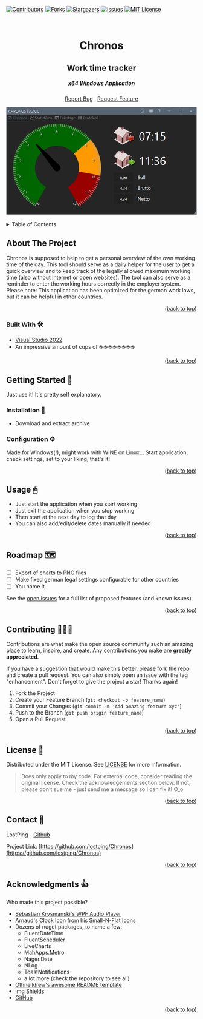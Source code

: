 <div id="top"></div>

<!-- PROJECT SHIELDS -->
[![Contributors][contributors-shield]][contributors-url]
[![Forks][forks-shield]][forks-url]
[![Stargazers][stars-shield]][stars-url]
[![Issues][issues-shield]][issues-url]
[![MIT License][license-shield]][license-url]

<!-- PROJECT LOGO --> 
<br />
<div align="center">
  <h1 align="center">Chronos</h3>
  <h2>Work time tracker</h4>
  <h5>x64 Windows Application</h5>

  <a href="https://github.com/lostping/Chronos/issues">Report Bug</a>
    ·
    <a href="https://github.com/lostping/Chronos/issues">Request Feature</a>
  </p>
</div>

[![Heidi Plugin in Action][product-screenshot]](https://github.com/lostping/Chronos)


<!-- TABLE OF CONTENTS -->
<details>
  <summary>Table of Contents</summary>
  <ol>
    <li>
      <a href="#about-the-project">About The Project</a>
      <ul>
        <li><a href="#built-with">Built With</a></li>
      </ul>
    </li>
    <li>
      <a href="#getting-started">Getting Started</a>
      <ul>
        <li><a href="#installation">Installation</a></li>
        <li><a href="#configuration">Configuration</a></li>
      </ul>
    </li>
    <li><a href="#usage">Usage</a></li>
    <li><a href="#roadmap">Roadmap</a></li>
    <li><a href="#contributing">Contributing</a></li>
    <li><a href="#license">License</a></li>
    <li><a href="#contact">Contact</a></li>
    <li><a href="#acknowledgments">Acknowledgments</a></li>
  </ol>
</details>



<!-- ABOUT THE PROJECT -->
## About The Project

Chronos is supposed to help to get a personal overview of the own working time of the day.
This tool should serve as a daily helper for the user to get a quick overview and to keep track of the legally allowed maximum working time (also without internet or open websites). The tool can also serve as a reminder to enter the working hours correctly in the employer system. Please note: This application has been optimized for the german work laws, but it can be helpful in other countries.

<p align="right">(<a href="#top">back to top</a>)</p>



### Built With 🛠

* [Visual Studio 2022](https://visualstudio.microsoft.com/)
* An impressive amount of cups of ☕☕☕☕☕☕☕☕

<p align="right">(<a href="#top">back to top</a>)</p>



<!-- GETTING STARTED -->
## Getting Started 🏁

Just use it! It's pretty self explanatory.


### Installation 🔌

 * Download and extract archive

### Configuration ⚙
Made for Windows(!), might work with WINE on Linux...
Start application, check settings, set to your liking, that's it!

<p align="right">(<a href="#top">back to top</a>)</p>



<!-- USAGE EXAMPLES -->
## Usage 🖱
* Just start the application when you start working
* Just exit the application when you stop working
* Then start at the next day to log that day
* You can also add/edit/delete dates manually if needed

<p align="right">(<a href="#top">back to top</a>)</p>



<!-- ROADMAP -->
## Roadmap 🗺️

- [ ] Export of charts to PNG files
- [ ] Make fixed german legal settings configurable for other countries
- [ ] You name it

See the [open issues](https://github.com/lostping/Chronos/issues) for a full list of proposed features (and known issues).

<p align="right">(<a href="#top">back to top</a>)</p>



<!-- CONTRIBUTING -->
## Contributing 🧑‍🤝‍🧑

Contributions are what make the open source community such an amazing place to learn, inspire, and create. Any contributions you make are **greatly appreciated**.

If you have a suggestion that would make this better, please fork the repo and create a pull request. You can also simply open an issue with the tag "enhancement".
Don't forget to give the project a star! Thanks again!

1. Fork the Project
2. Create your Feature Branch (`git checkout -b feature_name`)
3. Commit your Changes (`git commit -m 'Add amazing feature xyz'`)
4. Push to the Branch (`git push origin feature_name`)
5. Open a Pull Request

<p align="right">(<a href="#top">back to top</a>)</p>



<!-- LICENSE -->
## License 📝

Distributed under the MIT License. See [LICENSE](LICENSE) for more information.

> Does only apply to my code. For external code, consider reading the original license. Check the acknowledgements section below. If not, please don't sue me - just send me a message so I can fix it! O_o

<p align="right">(<a href="#top">back to top</a>)</p>



<!-- CONTACT -->
## Contact 📇

LostPing - [Github](https://github.com/lostping/)

Project Link: [https://github.com/lostping/Chronos](https://github.com/lostping/Chronos)

<p align="right">(<a href="#top">back to top</a>)</p>



<!-- ACKNOWLEDGMENTS -->
## Acknowledgments 👍

Who made this project possible?

* [Sebastian Krysmanski's WPF Audio Player](https://www.codeproject.com/Articles/235083/WPF-Audio-Player)
* [Arnaud's Clock Icon from his Small-N-Flat Icons](https://github.com/paomedia/small-n-flat)
* Dozens of nuget packages, to name a few:
    * FluentDateTime
    * FluentScheduler
    * LiveCharts
    * MahApps.Metro
    * Nager.Date
    * NLog
    * ToastNotifications
    * a lot more (check the repository to see all)
* [Othneildrew's awesome README template](https://github.com/othneildrew/Best-README-Template)
* [Img Shields](https://shields.io)
* [GitHub](https://github.com)

<p align="right">(<a href="#top">back to top</a>)</p>



<!-- MARKDOWN LINKS & IMAGES -->
<!-- https://www.markdownguide.org/basic-syntax/#reference-style-links -->
[contributors-shield]: https://img.shields.io/github/contributors/lostping/Chronos.svg?style=flat
[contributors-url]: https://github.com/lostping/Chronos/graphs/contributors
[forks-shield]: https://img.shields.io/github/forks/lostping/Chronos.svg?style=flat
[forks-url]: https://github.com/lostping/Chronos/network/members
[stars-shield]: https://img.shields.io/github/stars/lostping/Chronos.svg?style=flat
[stars-url]: https://github.com/lostping/Chronos/stargazers
[issues-shield]: https://img.shields.io/github/issues/lostping/Chronos.svg?style=flat
[issues-url]: https://github.com/lostping/Chronos/issues
[license-shield]: https://img.shields.io/github/license/lostping/Chronos.svg?style=flat
[license-url]: https://github.com/lostping/Chronos/blob/master/LICENSE
[product-screenshot]: CHRONOS.png